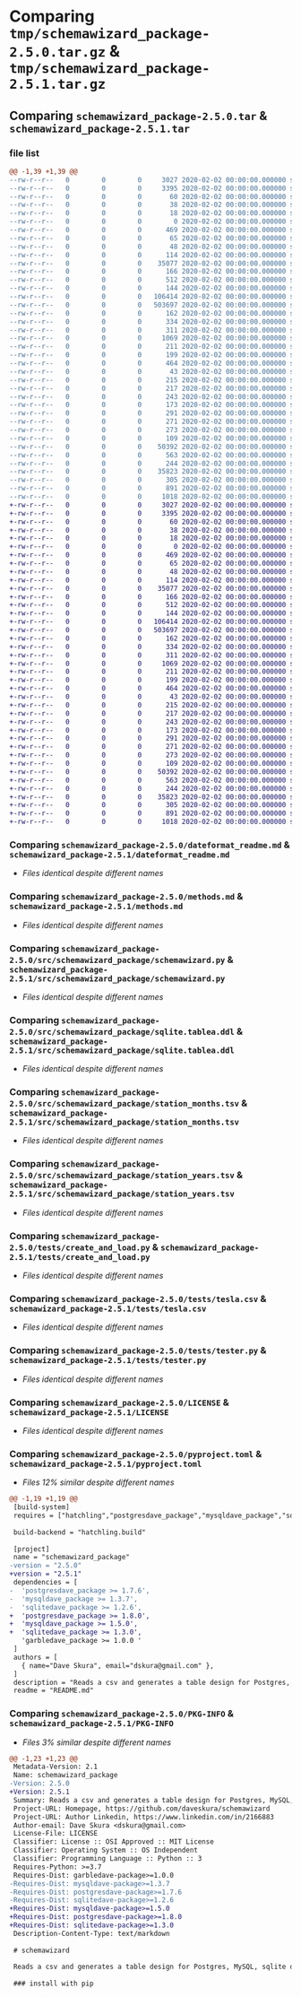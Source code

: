 # Comparing `tmp/schemawizard_package-2.5.0.tar.gz` & `tmp/schemawizard_package-2.5.1.tar.gz`

## Comparing `schemawizard_package-2.5.0.tar` & `schemawizard_package-2.5.1.tar`

### file list

```diff
@@ -1,39 +1,39 @@
--rw-r--r--   0        0        0     3027 2020-02-02 00:00:00.000000 schemawizard_package-2.5.0/dateformat_readme.md
--rw-r--r--   0        0        0     3395 2020-02-02 00:00:00.000000 schemawizard_package-2.5.0/methods.md
--rw-r--r--   0        0        0       60 2020-02-02 00:00:00.000000 schemawizard_package-2.5.0/src/schemawizard_package/.schemawiz_config1
--rw-r--r--   0        0        0       38 2020-02-02 00:00:00.000000 schemawizard_package-2.5.0/src/schemawizard_package/.schemawiz_config2
--rw-r--r--   0        0        0       18 2020-02-02 00:00:00.000000 schemawizard_package-2.5.0/src/schemawizard_package/.schemawiz_config3
--rw-r--r--   0        0        0        0 2020-02-02 00:00:00.000000 schemawizard_package-2.5.0/src/schemawizard_package/__init__.py
--rw-r--r--   0        0        0      469 2020-02-02 00:00:00.000000 schemawizard_package-2.5.0/src/schemawizard_package/a.csv
--rw-r--r--   0        0        0       65 2020-02-02 00:00:00.000000 schemawizard_package-2.5.0/src/schemawizard_package/floats.csv
--rw-r--r--   0        0        0       48 2020-02-02 00:00:00.000000 schemawizard_package-2.5.0/src/schemawizard_package/postgres_data.tsv
--rw-r--r--   0        0        0      114 2020-02-02 00:00:00.000000 schemawizard_package-2.5.0/src/schemawizard_package/sample7.csv
--rw-r--r--   0        0        0    35077 2020-02-02 00:00:00.000000 schemawizard_package-2.5.0/src/schemawizard_package/schemawizard.py
--rw-r--r--   0        0        0      166 2020-02-02 00:00:00.000000 schemawizard_package-2.5.0/src/schemawizard_package/sqlite.station_years.ddl
--rw-r--r--   0        0        0      512 2020-02-02 00:00:00.000000 schemawizard_package-2.5.0/src/schemawizard_package/sqlite.tablea.ddl
--rw-r--r--   0        0        0      144 2020-02-02 00:00:00.000000 schemawizard_package-2.5.0/src/schemawizard_package/sqlite.tablec.ddl
--rw-r--r--   0        0        0   106414 2020-02-02 00:00:00.000000 schemawizard_package-2.5.0/src/schemawizard_package/station_months.tsv
--rw-r--r--   0        0        0   503697 2020-02-02 00:00:00.000000 schemawizard_package-2.5.0/src/schemawizard_package/station_years.tsv
--rw-r--r--   0        0        0      162 2020-02-02 00:00:00.000000 schemawizard_package-2.5.0/src/schemawizard_package/testcase1.csv
--rw-r--r--   0        0        0      334 2020-02-02 00:00:00.000000 schemawizard_package-2.5.0/src/schemawizard_package/z.canweather.station_years.ddl
--rw-r--r--   0        0        0      311 2020-02-02 00:00:00.000000 schemawizard_package-2.5.0/tests/chk_ddl.py
--rw-r--r--   0        0        0     1069 2020-02-02 00:00:00.000000 schemawizard_package-2.5.0/tests/create_and_load.py
--rw-r--r--   0        0        0      211 2020-02-02 00:00:00.000000 schemawizard_package-2.5.0/tests/create_and_load_mysql.py
--rw-r--r--   0        0        0      199 2020-02-02 00:00:00.000000 schemawizard_package-2.5.0/tests/create_and_load_postgres.py
--rw-r--r--   0        0        0      464 2020-02-02 00:00:00.000000 schemawizard_package-2.5.0/tests/csv_load.py
--rw-r--r--   0        0        0       43 2020-02-02 00:00:00.000000 schemawizard_package-2.5.0/tests/floats.csv
--rw-r--r--   0        0        0      215 2020-02-02 00:00:00.000000 schemawizard_package-2.5.0/tests/generate_bigqueryddl.py
--rw-r--r--   0        0        0      217 2020-02-02 00:00:00.000000 schemawizard_package-2.5.0/tests/generate_ddl_knowing_delimiter.py
--rw-r--r--   0        0        0      243 2020-02-02 00:00:00.000000 schemawizard_package-2.5.0/tests/generate_externalbigqueryddl.py
--rw-r--r--   0        0        0      173 2020-02-02 00:00:00.000000 schemawizard_package-2.5.0/tests/generate_mysqlddl.py
--rw-r--r--   0        0        0      291 2020-02-02 00:00:00.000000 schemawizard_package-2.5.0/tests/generate_postgresddl.py
--rw-r--r--   0        0        0      271 2020-02-02 00:00:00.000000 schemawizard_package-2.5.0/tests/load_mysql.py
--rw-r--r--   0        0        0      273 2020-02-02 00:00:00.000000 schemawizard_package-2.5.0/tests/load_postgres.py
--rw-r--r--   0        0        0      109 2020-02-02 00:00:00.000000 schemawizard_package-2.5.0/tests/sample.csv
--rw-r--r--   0        0        0    50392 2020-02-02 00:00:00.000000 schemawizard_package-2.5.0/tests/tesla.csv
--rw-r--r--   0        0        0      563 2020-02-02 00:00:00.000000 schemawizard_package-2.5.0/tests/tester.py
--rw-r--r--   0        0        0      244 2020-02-02 00:00:00.000000 schemawizard_package-2.5.0/.gitignore
--rw-r--r--   0        0        0    35823 2020-02-02 00:00:00.000000 schemawizard_package-2.5.0/LICENSE
--rw-r--r--   0        0        0      305 2020-02-02 00:00:00.000000 schemawizard_package-2.5.0/README.md
--rw-r--r--   0        0        0      891 2020-02-02 00:00:00.000000 schemawizard_package-2.5.0/pyproject.toml
--rw-r--r--   0        0        0     1018 2020-02-02 00:00:00.000000 schemawizard_package-2.5.0/PKG-INFO
+-rw-r--r--   0        0        0     3027 2020-02-02 00:00:00.000000 schemawizard_package-2.5.1/dateformat_readme.md
+-rw-r--r--   0        0        0     3395 2020-02-02 00:00:00.000000 schemawizard_package-2.5.1/methods.md
+-rw-r--r--   0        0        0       60 2020-02-02 00:00:00.000000 schemawizard_package-2.5.1/src/schemawizard_package/.schemawiz_config1
+-rw-r--r--   0        0        0       38 2020-02-02 00:00:00.000000 schemawizard_package-2.5.1/src/schemawizard_package/.schemawiz_config2
+-rw-r--r--   0        0        0       18 2020-02-02 00:00:00.000000 schemawizard_package-2.5.1/src/schemawizard_package/.schemawiz_config3
+-rw-r--r--   0        0        0        0 2020-02-02 00:00:00.000000 schemawizard_package-2.5.1/src/schemawizard_package/__init__.py
+-rw-r--r--   0        0        0      469 2020-02-02 00:00:00.000000 schemawizard_package-2.5.1/src/schemawizard_package/a.csv
+-rw-r--r--   0        0        0       65 2020-02-02 00:00:00.000000 schemawizard_package-2.5.1/src/schemawizard_package/floats.csv
+-rw-r--r--   0        0        0       48 2020-02-02 00:00:00.000000 schemawizard_package-2.5.1/src/schemawizard_package/postgres_data.tsv
+-rw-r--r--   0        0        0      114 2020-02-02 00:00:00.000000 schemawizard_package-2.5.1/src/schemawizard_package/sample7.csv
+-rw-r--r--   0        0        0    35077 2020-02-02 00:00:00.000000 schemawizard_package-2.5.1/src/schemawizard_package/schemawizard.py
+-rw-r--r--   0        0        0      166 2020-02-02 00:00:00.000000 schemawizard_package-2.5.1/src/schemawizard_package/sqlite.station_years.ddl
+-rw-r--r--   0        0        0      512 2020-02-02 00:00:00.000000 schemawizard_package-2.5.1/src/schemawizard_package/sqlite.tablea.ddl
+-rw-r--r--   0        0        0      144 2020-02-02 00:00:00.000000 schemawizard_package-2.5.1/src/schemawizard_package/sqlite.tablec.ddl
+-rw-r--r--   0        0        0   106414 2020-02-02 00:00:00.000000 schemawizard_package-2.5.1/src/schemawizard_package/station_months.tsv
+-rw-r--r--   0        0        0   503697 2020-02-02 00:00:00.000000 schemawizard_package-2.5.1/src/schemawizard_package/station_years.tsv
+-rw-r--r--   0        0        0      162 2020-02-02 00:00:00.000000 schemawizard_package-2.5.1/src/schemawizard_package/testcase1.csv
+-rw-r--r--   0        0        0      334 2020-02-02 00:00:00.000000 schemawizard_package-2.5.1/src/schemawizard_package/z.canweather.station_years.ddl
+-rw-r--r--   0        0        0      311 2020-02-02 00:00:00.000000 schemawizard_package-2.5.1/tests/chk_ddl.py
+-rw-r--r--   0        0        0     1069 2020-02-02 00:00:00.000000 schemawizard_package-2.5.1/tests/create_and_load.py
+-rw-r--r--   0        0        0      211 2020-02-02 00:00:00.000000 schemawizard_package-2.5.1/tests/create_and_load_mysql.py
+-rw-r--r--   0        0        0      199 2020-02-02 00:00:00.000000 schemawizard_package-2.5.1/tests/create_and_load_postgres.py
+-rw-r--r--   0        0        0      464 2020-02-02 00:00:00.000000 schemawizard_package-2.5.1/tests/csv_load.py
+-rw-r--r--   0        0        0       43 2020-02-02 00:00:00.000000 schemawizard_package-2.5.1/tests/floats.csv
+-rw-r--r--   0        0        0      215 2020-02-02 00:00:00.000000 schemawizard_package-2.5.1/tests/generate_bigqueryddl.py
+-rw-r--r--   0        0        0      217 2020-02-02 00:00:00.000000 schemawizard_package-2.5.1/tests/generate_ddl_knowing_delimiter.py
+-rw-r--r--   0        0        0      243 2020-02-02 00:00:00.000000 schemawizard_package-2.5.1/tests/generate_externalbigqueryddl.py
+-rw-r--r--   0        0        0      173 2020-02-02 00:00:00.000000 schemawizard_package-2.5.1/tests/generate_mysqlddl.py
+-rw-r--r--   0        0        0      291 2020-02-02 00:00:00.000000 schemawizard_package-2.5.1/tests/generate_postgresddl.py
+-rw-r--r--   0        0        0      271 2020-02-02 00:00:00.000000 schemawizard_package-2.5.1/tests/load_mysql.py
+-rw-r--r--   0        0        0      273 2020-02-02 00:00:00.000000 schemawizard_package-2.5.1/tests/load_postgres.py
+-rw-r--r--   0        0        0      109 2020-02-02 00:00:00.000000 schemawizard_package-2.5.1/tests/sample.csv
+-rw-r--r--   0        0        0    50392 2020-02-02 00:00:00.000000 schemawizard_package-2.5.1/tests/tesla.csv
+-rw-r--r--   0        0        0      563 2020-02-02 00:00:00.000000 schemawizard_package-2.5.1/tests/tester.py
+-rw-r--r--   0        0        0      244 2020-02-02 00:00:00.000000 schemawizard_package-2.5.1/.gitignore
+-rw-r--r--   0        0        0    35823 2020-02-02 00:00:00.000000 schemawizard_package-2.5.1/LICENSE
+-rw-r--r--   0        0        0      305 2020-02-02 00:00:00.000000 schemawizard_package-2.5.1/README.md
+-rw-r--r--   0        0        0      891 2020-02-02 00:00:00.000000 schemawizard_package-2.5.1/pyproject.toml
+-rw-r--r--   0        0        0     1018 2020-02-02 00:00:00.000000 schemawizard_package-2.5.1/PKG-INFO
```

### Comparing `schemawizard_package-2.5.0/dateformat_readme.md` & `schemawizard_package-2.5.1/dateformat_readme.md`

 * *Files identical despite different names*

### Comparing `schemawizard_package-2.5.0/methods.md` & `schemawizard_package-2.5.1/methods.md`

 * *Files identical despite different names*

### Comparing `schemawizard_package-2.5.0/src/schemawizard_package/schemawizard.py` & `schemawizard_package-2.5.1/src/schemawizard_package/schemawizard.py`

 * *Files identical despite different names*

### Comparing `schemawizard_package-2.5.0/src/schemawizard_package/sqlite.tablea.ddl` & `schemawizard_package-2.5.1/src/schemawizard_package/sqlite.tablea.ddl`

 * *Files identical despite different names*

### Comparing `schemawizard_package-2.5.0/src/schemawizard_package/station_months.tsv` & `schemawizard_package-2.5.1/src/schemawizard_package/station_months.tsv`

 * *Files identical despite different names*

### Comparing `schemawizard_package-2.5.0/src/schemawizard_package/station_years.tsv` & `schemawizard_package-2.5.1/src/schemawizard_package/station_years.tsv`

 * *Files identical despite different names*

### Comparing `schemawizard_package-2.5.0/tests/create_and_load.py` & `schemawizard_package-2.5.1/tests/create_and_load.py`

 * *Files identical despite different names*

### Comparing `schemawizard_package-2.5.0/tests/tesla.csv` & `schemawizard_package-2.5.1/tests/tesla.csv`

 * *Files identical despite different names*

### Comparing `schemawizard_package-2.5.0/tests/tester.py` & `schemawizard_package-2.5.1/tests/tester.py`

 * *Files identical despite different names*

### Comparing `schemawizard_package-2.5.0/LICENSE` & `schemawizard_package-2.5.1/LICENSE`

 * *Files identical despite different names*

### Comparing `schemawizard_package-2.5.0/pyproject.toml` & `schemawizard_package-2.5.1/pyproject.toml`

 * *Files 12% similar despite different names*

```diff
@@ -1,19 +1,19 @@
 [build-system]
 requires = ["hatchling","postgresdave_package","mysqldave_package","sqlitedave_package","garbledave_package"]
 
 build-backend = "hatchling.build"
 
 [project]
 name = "schemawizard_package"
-version = "2.5.0"
+version = "2.5.1"
 dependencies = [
-  'postgresdave_package >= 1.7.6',
-  'mysqldave_package >= 1.3.7',
-  'sqlitedave_package >= 1.2.6',
+  'postgresdave_package >= 1.8.0',
+  'mysqldave_package >= 1.5.0',
+  'sqlitedave_package >= 1.3.0',
   'garbledave_package >= 1.0.0 '
 ]
 authors = [
   { name="Dave Skura", email="dskura@gmail.com" },
 ]
 description = "Reads a csv and generates a table design for Postgres, MySQL, sqlite or BigQuery"
 readme = "README.md"
```

### Comparing `schemawizard_package-2.5.0/PKG-INFO` & `schemawizard_package-2.5.1/PKG-INFO`

 * *Files 3% similar despite different names*

```diff
@@ -1,23 +1,23 @@
 Metadata-Version: 2.1
 Name: schemawizard_package
-Version: 2.5.0
+Version: 2.5.1
 Summary: Reads a csv and generates a table design for Postgres, MySQL, sqlite or BigQuery
 Project-URL: Homepage, https://github.com/daveskura/schemawizard
 Project-URL: Author Linkedin, https://www.linkedin.com/in/2166883
 Author-email: Dave Skura <dskura@gmail.com>
 License-File: LICENSE
 Classifier: License :: OSI Approved :: MIT License
 Classifier: Operating System :: OS Independent
 Classifier: Programming Language :: Python :: 3
 Requires-Python: >=3.7
 Requires-Dist: garbledave-package>=1.0.0
-Requires-Dist: mysqldave-package>=1.3.7
-Requires-Dist: postgresdave-package>=1.7.6
-Requires-Dist: sqlitedave-package>=1.2.6
+Requires-Dist: mysqldave-package>=1.5.0
+Requires-Dist: postgresdave-package>=1.8.0
+Requires-Dist: sqlitedave-package>=1.3.0
 Description-Content-Type: text/markdown
 
 # schemawizard
 
 Reads a csv and generates a table design for Postgres, MySQL, sqlite or BigQuery
 
 ### install with pip
```

